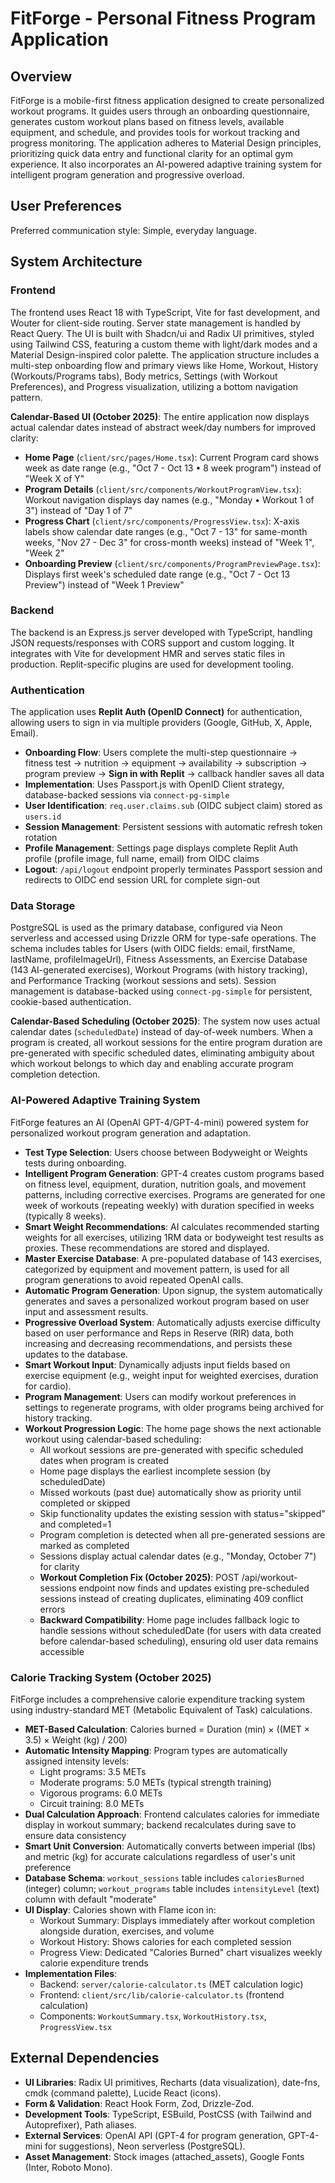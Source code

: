 # FitForge - Personal Fitness Program Application

## Overview
FitForge is a mobile-first fitness application designed to create personalized workout programs. It guides users through an onboarding questionnaire, generates custom workout plans based on fitness levels, available equipment, and schedule, and provides tools for workout tracking and progress monitoring. The application adheres to Material Design principles, prioritizing quick data entry and functional clarity for an optimal gym experience. It also incorporates an AI-powered adaptive training system for intelligent program generation and progressive overload.

## User Preferences
Preferred communication style: Simple, everyday language.

## System Architecture

### Frontend
The frontend uses React 18 with TypeScript, Vite for fast development, and Wouter for client-side routing. Server state management is handled by React Query. The UI is built with Shadcn/ui and Radix UI primitives, styled using Tailwind CSS, featuring a custom theme with light/dark modes and a Material Design-inspired color palette. The application structure includes a multi-step onboarding flow and primary views like Home, Workout, History (Workouts/Programs tabs), Body metrics, Settings (with Workout Preferences), and Progress visualization, utilizing a bottom navigation pattern.

**Calendar-Based UI (October 2025)**: The entire application now displays actual calendar dates instead of abstract week/day numbers for improved clarity:
- **Home Page** (`client/src/pages/Home.tsx`): Current Program card shows week as date range (e.g., "Oct 7 - Oct 13 • 8 week program") instead of "Week X of Y"
- **Program Details** (`client/src/components/WorkoutProgramView.tsx`): Workout navigation displays day names (e.g., "Monday • Workout 1 of 3") instead of "Day 1 of 7"
- **Progress Chart** (`client/src/components/ProgressView.tsx`): X-axis labels show calendar date ranges (e.g., "Oct 7 - 13" for same-month weeks, "Nov 27 - Dec 3" for cross-month weeks) instead of "Week 1", "Week 2"
- **Onboarding Preview** (`client/src/components/ProgramPreviewPage.tsx`): Displays first week's scheduled date range (e.g., "Oct 7 - Oct 13 Preview") instead of "Week 1 Preview"

### Backend
The backend is an Express.js server developed with TypeScript, handling JSON requests/responses with CORS support and custom logging. It integrates with Vite for development HMR and serves static files in production. Replit-specific plugins are used for development tooling.

### Authentication
The application uses **Replit Auth (OpenID Connect)** for authentication, allowing users to sign in via multiple providers (Google, GitHub, X, Apple, Email). 
- **Onboarding Flow**: Users complete the multi-step questionnaire → fitness test → nutrition → equipment → availability → subscription → program preview → **Sign in with Replit** → callback handler saves all data
- **Implementation**: Uses Passport.js with OpenID Client strategy, database-backed sessions via `connect-pg-simple`
- **User Identification**: `req.user.claims.sub` (OIDC subject claim) stored as `users.id`
- **Session Management**: Persistent sessions with automatic refresh token rotation
- **Profile Management**: Settings page displays complete Replit Auth profile (profile image, full name, email) from OIDC claims
- **Logout**: `/api/logout` endpoint properly terminates Passport session and redirects to OIDC end session URL for complete sign-out

### Data Storage
PostgreSQL is used as the primary database, configured via Neon serverless and accessed using Drizzle ORM for type-safe operations. The schema includes tables for Users (with OIDC fields: email, firstName, lastName, profileImageUrl), Fitness Assessments, an Exercise Database (143 AI-generated exercises), Workout Programs (with history tracking), and Performance Tracking (workout sessions and sets). Session management is database-backed using `connect-pg-simple` for persistent, cookie-based authentication.

**Calendar-Based Scheduling (October 2025)**: The system now uses actual calendar dates (`scheduledDate`) instead of day-of-week numbers. When a program is created, all workout sessions for the entire program duration are pre-generated with specific scheduled dates, eliminating ambiguity about which workout belongs to which day and enabling accurate program completion detection.

### AI-Powered Adaptive Training System
FitForge features an AI (OpenAI GPT-4/GPT-4-mini) powered system for personalized workout program generation and adaptation.
- **Test Type Selection**: Users choose between Bodyweight or Weights tests during onboarding.
- **Intelligent Program Generation**: GPT-4 creates custom programs based on fitness level, equipment, duration, nutrition goals, and movement patterns, including corrective exercises. Programs are generated for one week of workouts (repeating weekly) with duration specified in weeks (typically 8 weeks).
- **Smart Weight Recommendations**: AI calculates recommended starting weights for all exercises, utilizing 1RM data or bodyweight test results as proxies. These recommendations are stored and displayed.
- **Master Exercise Database**: A pre-populated database of 143 exercises, categorized by equipment and movement pattern, is used for all program generations to avoid repeated OpenAI calls.
- **Automatic Program Generation**: Upon signup, the system automatically generates and saves a personalized workout program based on user input and assessment results.
- **Progressive Overload System**: Automatically adjusts exercise difficulty based on user performance and Reps in Reserve (RIR) data, both increasing and decreasing recommendations, and persists these updates to the database.
- **Smart Workout Input**: Dynamically adjusts input fields based on exercise equipment (e.g., weight input for weighted exercises, duration for cardio).
- **Program Management**: Users can modify workout preferences in settings to regenerate programs, with older programs being archived for history tracking.
- **Workout Progression Logic**: The home page shows the next actionable workout using calendar-based scheduling:
  - All workout sessions are pre-generated with specific scheduled dates when program is created
  - Home page displays the earliest incomplete session (by scheduledDate)
  - Missed workouts (past due) automatically show as priority until completed or skipped
  - Skip functionality updates the existing session with status="skipped" and completed=1
  - Program completion is detected when all pre-generated sessions are marked as completed
  - Sessions display actual calendar dates (e.g., "Monday, October 7") for clarity
  - **Workout Completion Fix (October 2025)**: POST /api/workout-sessions endpoint now finds and updates existing pre-scheduled sessions instead of creating duplicates, eliminating 409 conflict errors
  - **Backward Compatibility**: Home page includes fallback logic to handle sessions without scheduledDate (for users with data created before calendar-based scheduling), ensuring old user data remains accessible

### Calorie Tracking System (October 2025)
FitForge includes a comprehensive calorie expenditure tracking system using industry-standard MET (Metabolic Equivalent of Task) calculations.
- **MET-Based Calculation**: Calories burned = Duration (min) × ((MET × 3.5) × Weight (kg) / 200)
- **Automatic Intensity Mapping**: Program types are automatically assigned intensity levels:
  - Light programs: 3.5 METs
  - Moderate programs: 5.0 METs (typical strength training)
  - Vigorous programs: 6.0 METs
  - Circuit training: 8.0 METs
- **Dual Calculation Approach**: Frontend calculates calories for immediate display in workout summary; backend recalculates during save to ensure data consistency
- **Smart Unit Conversion**: Automatically converts between imperial (lbs) and metric (kg) for accurate calculations regardless of user's unit preference
- **Database Schema**: `workout_sessions` table includes `caloriesBurned` (integer) column; `workout_programs` table includes `intensityLevel` (text) column with default "moderate"
- **UI Display**: Calories shown with Flame icon in:
  - Workout Summary: Displays immediately after workout completion alongside duration, exercises, and volume
  - Workout History: Shows calories for each completed session
  - Progress View: Dedicated "Calories Burned" chart visualizes weekly calorie expenditure trends
- **Implementation Files**: 
  - Backend: `server/calorie-calculator.ts` (MET calculation logic)
  - Frontend: `client/src/lib/calorie-calculator.ts` (frontend calculation)
  - Components: `WorkoutSummary.tsx`, `WorkoutHistory.tsx`, `ProgressView.tsx`

## External Dependencies

- **UI Libraries**: Radix UI primitives, Recharts (data visualization), date-fns, cmdk (command palette), Lucide React (icons).
- **Form & Validation**: React Hook Form, Zod, Drizzle-Zod.
- **Development Tools**: TypeScript, ESBuild, PostCSS (with Tailwind and Autoprefixer), Path aliases.
- **External Services**: OpenAI API (GPT-4 for program generation, GPT-4-mini for suggestions), Neon serverless (PostgreSQL).
- **Asset Management**: Stock images (attached_assets), Google Fonts (Inter, Roboto Mono).